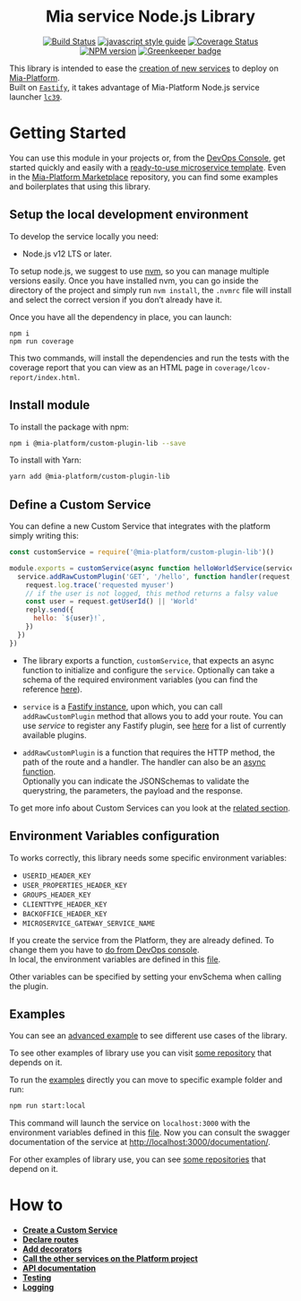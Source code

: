 <div align="center">

# Mia service Node.js Library

[![Build Status][travis-svg]][travis-org]
[![javascript style guide][standard-mia-svg]][standard-mia]
[![Coverage Status][coverall-svg]][coverall-io]  
[![NPM version][npmjs-svg]][npmjs-com]
[![Greenkeeper badge][greenkeeper-svg]][greenkeeper-io]

</div>

This library is intended to ease the [creation of new services](https://docs.mia-platform.eu/development_suite/api-console/api-design/services/) to deploy
on [Mia-Platform][mia-platform].  
Built on [`Fastify`][fastify], it takes advantage of Mia-Platform Node.js service launcher [`lc39`][lc39].

# Getting Started
You can use this module in your projects or, from the [DevOps Console](https://docs.mia-platform.eu/development_suite/overview-dev-suite/), get started quickly and easily with a [ready-to-use microservice template](https://docs.mia-platform.eu/development_suite/api-console/api-design/custom_microservice_get_started/). Even in  the [Mia-Platform Marketplace](https://github.com/mia-platform-marketplace) repository, you can find some examples and boilerplates that using this library.

## Setup the local development environment

To develop the service locally you need:
- Node.js v12 LTS or later.

To setup node.js, we suggest to use [nvm][nvm], so you can manage multiple versions easily.
Once you have installed nvm, you can go inside the directory of the project and simply run
`nvm install`, the `.nvmrc` file will install and select the correct version
if you don’t already have it.

Once you have all the dependency in place, you can launch:
```shell
npm i
npm run coverage
```

This two commands, will install the dependencies and run the tests with the coverage report that you can view as an HTML
page in `coverage/lcov-report/index.html`.

## Install module

To install the package with npm:

```sh
npm i @mia-platform/custom-plugin-lib --save
```
To install with Yarn:

```sh
yarn add @mia-platform/custom-plugin-lib
```
## Define a Custom Service

You can define a new Custom Service that integrates with the platform simply writing this:
```js
const customService = require('@mia-platform/custom-plugin-lib')()

module.exports = customService(async function helloWorldService(service) {
  service.addRawCustomPlugin('GET', '/hello', function handler(request, reply) {
    request.log.trace('requested myuser')
    // if the user is not logged, this method returns a falsy value
    const user = request.getUserId() || 'World'
    reply.send({
      hello: `${user}!`,
    })
  })
}) 
```
- The library exports a function, `customService`, that expects an async function to initialize and configure the `service`. Optionally can take a schema of the required environment variables (you can find the reference [here][fastify-env]).
- `service` is a [Fastify instance](https://www.fastify.io/docs/latest/Server/), upon which, you can call `addRawCustomPlugin` method that allows you to add your route. You can use  *service* to register any Fastify plugin, see [here][fastify-ecosystem] for a list of currently available plugins.

- `addRawCustomPlugin` is a function that requires the HTTP method, the path of the route and a handler. The handler can also be an [async function](https://www.fastify.io/docs/latest/Routes/#async-await).  
Optionally you can indicate the JSONSchemas to validate the querystring, the parameters, the payload and the response.  

To get more info about Custom Services can you look at the [related section](./docs/CustomService.md).

## Environment Variables configuration
To works correctly, this library needs some specific environment variables:

* `USERID_HEADER_KEY`
* `USER_PROPERTIES_HEADER_KEY`
* `GROUPS_HEADER_KEY`
* `CLIENTTYPE_HEADER_KEY`
* `BACKOFFICE_HEADER_KEY`
* `MICROSERVICE_GATEWAY_SERVICE_NAME`

If you create the service from the Platform, they are already defined. To change them you have to [do from DevOps console](https://docs.mia-platform.eu/development_suite/api-console/api-design/services#environment-variable-configuration).  
In local, the environment variables are defined
in this [file](examples/default.env).

Other variables can be specified by setting your envSchema when calling the plugin.

## Examples
You can see an [advanced example](examples/advanced/  ) to see different use cases of the library.

To see other examples of library use you can visit [some repository](https://github.com/mia-platform/custom-plugin-lib/network/dependents?package_id=UGFja2FnZS00NTc2OTY4OTE%3D) that depends on it.

To run the [examples](examples) directly you can move to specific example folder and run:

```sh
npm run start:local
```

This command will launch the service on `localhost:3000` with the environment variables defined
in this [file](examples/default.env).
Now you can consult the swagger documentation of the service at
[http://localhost:3000/documentation/](http://localhost:3000/documentation/).

For other examples of library use, you can see [some repositories](https://github.com/mia-platform/custom-plugin-lib/network/dependents?package_id=UGFja2FnZS00NTc2OTY4OTE%3D) that depend on it.

# How to

* <a href="./docs/CustomService.md"><b>Create a Custom Service</b></a>
* <a href="./docs/Routes.md#declare-routes"><b>Declare routes</b></a>
* <a href="./docs/Decorators.md"><b>Add decorators</b></a>
* <a href="./docs/HTTPClient.md"><b>Call the other services on the Platform project</b></a>
* <a href="./docs/ApiDoc.md"><b>API documentation</b></a>
* <a href="./docs/Testing.md"><b>Testing</b></a>
* <a href="./docs/Logging.md#logging"><b>Logging</b></a>

[17]: https://developer.mozilla.org/docs/Web/JavaScript/Reference/Global_Objects/Array

[18]: https://developer.mozilla.org/docs/Web/JavaScript/Reference/Global_Objects/String

[19]: https://developer.mozilla.org/docs/Web/JavaScript/Reference/Global_Objects/Object

[20]: https://developer.mozilla.org/docs/Web/JavaScript/Reference/Global_Objects/Boolean

[21]: https://developer.mozilla.org/docs/Web/JavaScript/Reference/Global_Objects/Promise

[22]: https://developer.mozilla.org/docs/Web/API/Comment/Comment

[23]: https://daringfireball.net/projects/markdown/

[travis-svg]: https://travis-ci.org/mia-platform/custom-plugin-lib.svg?branch=master
[travis-org]: https://travis-ci.org/mia-platform/custom-plugin-lib
[standard-mia-svg]: https://img.shields.io/badge/code_style-standard--mia-orange.svg
[standard-mia]: https://github.com/mia-platform/eslint-config-mia
[coverall-svg]: https://coveralls.io/repos/github/mia-platform/custom-plugin-lib/badge.svg
[coverall-io]: https://coveralls.io/github/mia-platform/custom-plugin-lib
[npmjs-svg]: https://img.shields.io/npm/v/@mia-platform/custom-plugin-lib.svg?logo=npm
[npmjs-com]: https://www.npmjs.com/package/@mia-platform/custom-plugin-lib
[greenkeeper-svg]: https://badges.greenkeeper.io/mia-platform/custom-plugin-lib.svg
[greenkeeper-io]: https://greenkeeper.io/

[mia-platform]: https://www.mia-platform.eu/
[lc39]: https://github.com/mia-platform/lc39
[nvm]: https://github.com/creationix/nvm

[fastify]: https://www.fastify.io/
[fastify-env]: https://github.com/fastify/fastify-env
[fastify-async]: https://www.fastify.io/docs/latest/Routes/#async-await
[fastify-ecosystem]: https://www.fastify.io/ecosystem/
[fastify-parsers]: https://www.fastify.io/docs/latest/ContentTypeParser/
